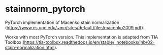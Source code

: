 # stainnorm_pytorch
PyTorch implementation of Macenko stain normalization (https://www.cs.unc.edu/~mn/sites/default/files/macenko2009.pdf).

Works with most PyTorch version. This implementation is adapted from TIA Toolbox (https://tia-toolbox.readthedocs.io/en/stable/_notebooks/jnb/02-stain-normalization.html). 
